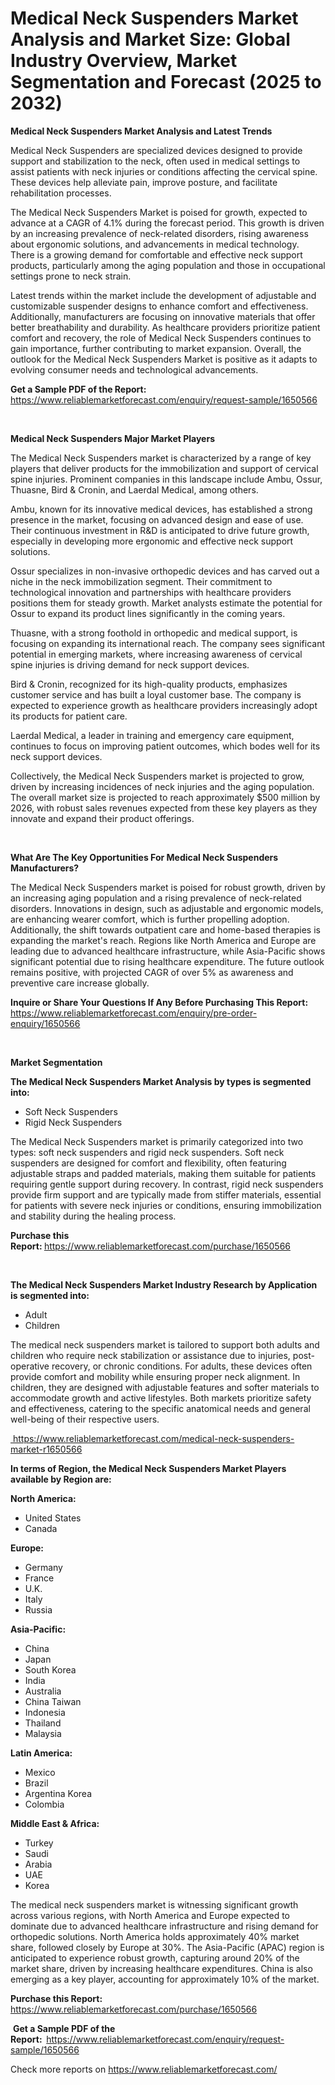 <p><h1>Medical Neck Suspenders Market Analysis and Market Size: Global Industry Overview, Market Segmentation and Forecast (2025 to 2032)</h1></p><p><strong>Medical Neck Suspenders Market Analysis and Latest Trends</strong></p>
<p><p>Medical Neck Suspenders are specialized devices designed to provide support and stabilization to the neck, often used in medical settings to assist patients with neck injuries or conditions affecting the cervical spine. These devices help alleviate pain, improve posture, and facilitate rehabilitation processes.</p><p>The Medical Neck Suspenders Market is poised for growth, expected to advance at a CAGR of 4.1% during the forecast period. This growth is driven by an increasing prevalence of neck-related disorders, rising awareness about ergonomic solutions, and advancements in medical technology. There is a growing demand for comfortable and effective neck support products, particularly among the aging population and those in occupational settings prone to neck strain.</p><p>Latest trends within the market include the development of adjustable and customizable suspender designs to enhance comfort and effectiveness. Additionally, manufacturers are focusing on innovative materials that offer better breathability and durability. As healthcare providers prioritize patient comfort and recovery, the role of Medical Neck Suspenders continues to gain importance, further contributing to market expansion. Overall, the outlook for the Medical Neck Suspenders Market is positive as it adapts to evolving consumer needs and technological advancements.</p></p>
<p><strong>Get a Sample PDF of the Report:&nbsp;</strong> <a href="https://www.reliablemarketforecast.com/enquiry/request-sample/1650566?utm_campaign=2724&utm_medium=2&utm_source=Github&utm_content=ia&utm_term=23032025&utm_id=medical-neck-suspenders">https://www.reliablemarketforecast.com/enquiry/request-sample/1650566</a></p>
<p>&nbsp;</p>
<p><strong>Medical Neck Suspenders Major Market Players</strong></p>
<p><p>The Medical Neck Suspenders market is characterized by a range of key players that deliver products for the immobilization and support of cervical spine injuries. Prominent companies in this landscape include Ambu, Ossur, Thuasne, Bird & Cronin, and Laerdal Medical, among others.</p><p>Ambu, known for its innovative medical devices, has established a strong presence in the market, focusing on advanced design and ease of use. Their continuous investment in R&D is anticipated to drive future growth, especially in developing more ergonomic and effective neck support solutions.</p><p>Ossur specializes in non-invasive orthopedic devices and has carved out a niche in the neck immobilization segment. Their commitment to technological innovation and partnerships with healthcare providers positions them for steady growth. Market analysts estimate the potential for Ossur to expand its product lines significantly in the coming years.</p><p>Thuasne, with a strong foothold in orthopedic and medical support, is focusing on expanding its international reach. The company sees significant potential in emerging markets, where increasing awareness of cervical spine injuries is driving demand for neck support devices.</p><p>Bird & Cronin, recognized for its high-quality products, emphasizes customer service and has built a loyal customer base. The company is expected to experience growth as healthcare providers increasingly adopt its products for patient care.</p><p>Laerdal Medical, a leader in training and emergency care equipment, continues to focus on improving patient outcomes, which bodes well for its neck support devices.</p><p>Collectively, the Medical Neck Suspenders market is projected to grow, driven by increasing incidences of neck injuries and the aging population. The overall market size is projected to reach approximately $500 million by 2026, with robust sales revenues expected from these key players as they innovate and expand their product offerings.</p></p>
<p>&nbsp;</p>
<p><strong>What Are The Key Opportunities For Medical Neck Suspenders Manufacturers?</strong></p>
<p><p>The Medical Neck Suspenders market is poised for robust growth, driven by an increasing aging population and a rising prevalence of neck-related disorders. Innovations in design, such as adjustable and ergonomic models, are enhancing wearer comfort, which is further propelling adoption. Additionally, the shift towards outpatient care and home-based therapies is expanding the market's reach. Regions like North America and Europe are leading due to advanced healthcare infrastructure, while Asia-Pacific shows significant potential due to rising healthcare expenditure. The future outlook remains positive, with projected CAGR of over 5% as awareness and preventive care increase globally.</p></p>
<p><strong>Inquire or Share Your Questions If Any Before Purchasing This Report:</strong> <a href="https://www.reliablemarketforecast.com/enquiry/pre-order-enquiry/1650566?utm_campaign=2724&utm_medium=2&utm_source=Github&utm_content=ia&utm_term=23032025&utm_id=medical-neck-suspenders">https://www.reliablemarketforecast.com/enquiry/pre-order-enquiry/1650566</a></p>
<p>&nbsp;</p>
<p><strong>Market Segmentation</strong></p>
<p><strong>The Medical Neck Suspenders Market Analysis by types is segmented into:</strong></p>
<p><ul><li>Soft Neck Suspenders</li><li>Rigid Neck Suspenders</li></ul></p>
<p><p>The Medical Neck Suspenders market is primarily categorized into two types: soft neck suspenders and rigid neck suspenders. Soft neck suspenders are designed for comfort and flexibility, often featuring adjustable straps and padded materials, making them suitable for patients requiring gentle support during recovery. In contrast, rigid neck suspenders provide firm support and are typically made from stiffer materials, essential for patients with severe neck injuries or conditions, ensuring immobilization and stability during the healing process.</p></p>
<p><strong>Purchase this Report:&nbsp;</strong><a href="https://www.reliablemarketforecast.com/purchase/1650566?utm_campaign=2724&utm_medium=2&utm_source=Github&utm_content=ia&utm_term=23032025&utm_id=medical-neck-suspenders">https://www.reliablemarketforecast.com/purchase/1650566</a></p>
<p>&nbsp;</p>
<p><strong>The Medical Neck Suspenders Market Industry Research by Application is segmented into:</strong></p>
<p><ul><li>Adult</li><li>Children</li></ul></p>
<p><p>The medical neck suspenders market is tailored to support both adults and children who require neck stabilization or assistance due to injuries, post-operative recovery, or chronic conditions. For adults, these devices often provide comfort and mobility while ensuring proper neck alignment. In children, they are designed with adjustable features and softer materials to accommodate growth and active lifestyles. Both markets prioritize safety and effectiveness, catering to the specific anatomical needs and general well-being of their respective users.</p></p>
<p><a href="https://www.reliablemarketforecast.com/medical-neck-suspenders-market-r1650566?utm_campaign=2724&utm_medium=2&utm_source=Github&utm_content=ia&utm_term=23032025&utm_id=medical-neck-suspenders">&nbsp;https://www.reliablemarketforecast.com/medical-neck-suspenders-market-r1650566</a></p>
<p><strong>In terms of Region, the Medical Neck Suspenders Market Players available by Region are:</strong></p>
<p>
    <p> <strong> North America: </strong>
        <ul>
            <li>United States</li>
            <li>Canada</li>
        </ul>
        </p> 
    <p> <strong> Europe: </strong>
        <ul>
            <li>Germany</li>
            <li>France</li>
            <li>U.K.</li>
            <li>Italy</li>
            <li>Russia</li>
        </ul>
        </p> 
    <p> <strong> Asia-Pacific: </strong>
        <ul>
            <li>China</li>
            <li>Japan</li>
            <li>South Korea</li>
            <li>India</li>
            <li>Australia</li>
            <li>China Taiwan</li>
            <li>Indonesia</li>
            <li>Thailand</li>
            <li>Malaysia</li>
        </ul>
        </p> 
    <p> <strong> Latin America: </strong>
        <ul>
            <li>Mexico</li>
            <li>Brazil</li>
            <li>Argentina Korea</li>
            <li>Colombia</li>
        </ul>
        </p> 
    <p> <strong> Middle East & Africa: </strong>
        <ul>
            <li>Turkey</li>
            <li>Saudi</li>
            <li>Arabia</li>
            <li>UAE</li>
            <li>Korea</li>
        </ul>
    </p>
    </p>
<p><p>The medical neck suspenders market is witnessing significant growth across various regions, with North America and Europe expected to dominate due to advanced healthcare infrastructure and rising demand for orthopedic solutions. North America holds approximately 40% market share, followed closely by Europe at 30%. The Asia-Pacific (APAC) region is anticipated to experience robust growth, capturing around 20% of the market share, driven by increasing healthcare expenditures. China is also emerging as a key player, accounting for approximately 10% of the market.</p></p>
<p><strong>Purchase this Report: </strong><a href="https://www.reliablemarketforecast.com/purchase/1650566?utm_campaign=2724&utm_medium=2&utm_source=Github&utm_content=ia&utm_term=23032025&utm_id=medical-neck-suspenders">https://www.reliablemarketforecast.com/purchase/1650566</a></p>
<p>&nbsp;<strong>Get a Sample PDF of the Report:&nbsp;&nbsp;</strong><a href="https://www.reliablemarketforecast.com/enquiry/request-sample/1650566?utm_campaign=2724&utm_medium=2&utm_source=Github&utm_content=ia&utm_term=23032025&utm_id=medical-neck-suspenders">https://www.reliablemarketforecast.com/enquiry/request-sample/1650566</a></p>
<p><strong></strong></p>
<p>Check more reports on <a href="https://www.reliablemarketforecast.com/?utm_campaign=2724&utm_medium=2&utm_source=Github&utm_content=ia&utm_term=23032025&utm_id=medical-neck-suspenders">https://www.reliablemarketforecast.com/</a></p>